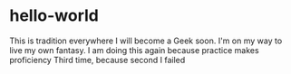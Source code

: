 # hello-world
This is tradition everywhere
I will become a Geek soon. I'm on my way to live my own fantasy.
I am doing this again because practice makes proficiency 
Third time, because second I failed
